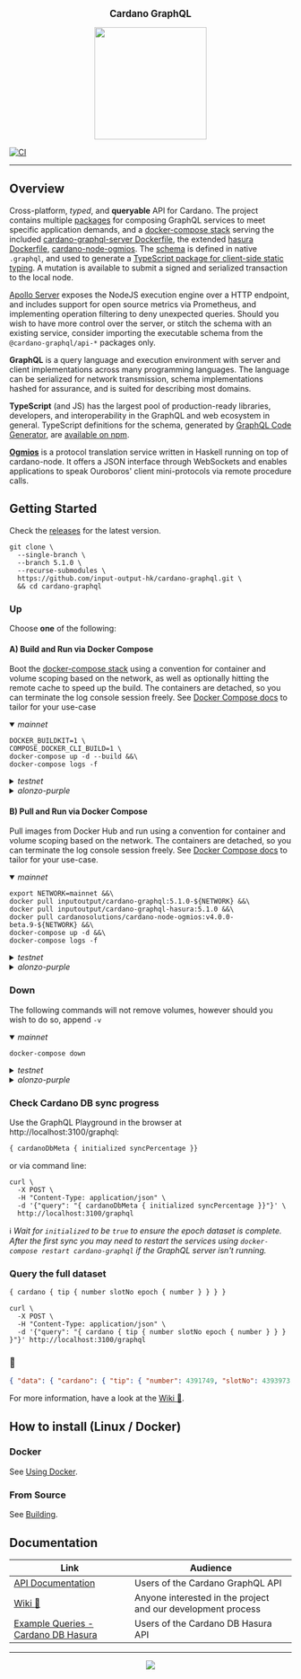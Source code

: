 <p align="center">
  <big><strong>Cardano GraphQL</strong></big>
</p>

<p align="center">
  <img width="200" src=".github/images/cardano-logo.png"/>
</p>

[![CI][img_src_CI]][workflow_CI]

<hr/>

## Overview

Cross-platform, _typed_, and **queryable** API for Cardano. The project contains multiple [packages] for composing 
GraphQL services to meet specific application demands, and a [docker-compose stack] serving the included 
[cardano-graphql-server Dockerfile], the extended [hasura Dockerfile], [cardano-node-ogmios]. The [schema] is defined in
native `.graphql`, and used to generate a [TypeScript package for client-side static typing]. A mutation is available to 
submit a signed and serialized transaction to the local node.
 
[Apollo Server] exposes the NodeJS execution engine over a HTTP endpoint, and includes support for open source metrics
via Prometheus, and implementing operation filtering to deny unexpected queries. Should you wish to have more control
over the server, or stitch the schema with an existing service, consider importing the executable schema from the 
`@cardano-graphql/api-*` packages only.

**GraphQL** is a query language and execution environment with server and client implementations across many programming
languages. The language can be serialized for network transmission, schema implementations hashed for assurance, and is
suited for describing most domains.
 
**TypeScript** (and JS) has the largest pool of production-ready libraries, developers, and interoperability in the
GraphQL and web ecosystem in general. TypeScript definitions for the schema, generated by [GraphQL Code Generator], are
[available on npm].

**[Ogmios]** is a protocol translation service written in Haskell running on top of cardano-node. It offers a JSON
interface through WebSockets and enables applications to speak Ouroboros' client mini-protocols via remote procedure
calls.

## Getting Started
Check the [releases] for the latest version.
``` console
git clone \
  --single-branch \
  --branch 5.1.0 \
  --recurse-submodules \
  https://github.com/input-output-hk/cardano-graphql.git \
  && cd cardano-graphql
```

### Up
Choose **one** of the following:

#### A) Build and Run via Docker Compose
Boot the [docker-compose stack] using a convention for container and volume scoping based on the network, as well as
optionally hitting the remote cache to speed up the build. The containers are detached, so you can terminate the log
console session freely. See [Docker Compose docs] to tailor for your use-case
 
<details open>
  <summary><i>mainnet</i></summary>

``` console
DOCKER_BUILDKIT=1 \
COMPOSE_DOCKER_CLI_BUILD=1 \
docker-compose up -d --build &&\
docker-compose logs -f
```
</details>

<details>
  <summary><i>testnet</i></summary>

``` console
DOCKER_BUILDKIT=1 \
COMPOSE_DOCKER_CLI_BUILD=1 \
NETWORK=testnet \
API_PORT=3101 \
HASURA_PORT=8091 \
OGMIOS_PORT=1338 \
POSTGRES_PORT=5433 \
METADATA_SERVER_URI="https://metadata.cardano-testnet.iohkdev.io" \
docker-compose -p testnet up -d --build &&\
docker-compose -p testnet logs -f
```

</details>

<details>
  <summary><i>alonzo-purple</i></summary>

``` console
DOCKER_BUILDKIT=1 \
COMPOSE_DOCKER_CLI_BUILD=1 \
NETWORK=alonzo-purple \
API_PORT=3102 \
HASURA_PORT=8092 \
OGMIOS_PORT=1339 \
POSTGRES_PORT=5434 \
METADATA_SERVER_URI="https://metadata.cardano-testnet.iohkdev.io" \
docker-compose -p alonzo-purple up -d --build &&\
docker-compose -p alonzo-purple logs -f
```

</details>


#### B) Pull and Run via Docker Compose
Pull images from Docker Hub and run using a convention for container and volume scoping based on the network. The
containers are detached, so you can terminate the log console session freely. See [Docker Compose docs] to tailor for
your use-case.

<details open>
  <summary><i>mainnet</i></summary>

``` console
export NETWORK=mainnet &&\
docker pull inputoutput/cardano-graphql:5.1.0-${NETWORK} &&\
docker pull inputoutput/cardano-graphql-hasura:5.1.0 &&\
docker pull cardanosolutions/cardano-node-ogmios:v4.0.0-beta.9-${NETWORK} &&\
docker-compose up -d &&\
docker-compose logs -f
```
</details>

<details>
  <summary><i>testnet</i></summary>

``` console
export NETWORK=testnet &&\
docker pull inputoutput/cardano-graphql:5.1.0-${NETWORK} &&\
docker pull inputoutput/cardano-graphql-hasura:5.1.0 &&\
docker pull cardanosolutions/cardano-node-ogmios:v4.0.0-beta.9-${NETWORK} &&\
API_PORT=3101 \
HASURA_PORT=8091 \
OGMIOS_PORT=1338 \
POSTGRES_PORT=5433 \
docker-compose -p ${NETWORK} up -d &&\
docker-compose -p ${NETWORK} logs -f
```

</details>

<details>
  <summary><i>alonzo-purple</i></summary>

``` console
export NETWORK=alonzo-purple &&\
docker pull inputoutput/cardano-graphql:5.1.0-${NETWORK} &&\
docker pull inputoutput/cardano-graphql-hasura:5.1.0 &&\
docker pull cardanosolutions/cardano-node-ogmios:v4.0.0-beta.9-${NETWORK} &&\
API_PORT=3102 \
HASURA_PORT=8092 \
OGMIOS_PORT=1339 \
POSTGRES_PORT=5434 \
docker-compose -p ${NETWORK} up -d &&\
docker-compose -p ${NETWORK} logs -f
```

</details>

### Down
The following commands will not remove volumes, however should you wish to do so, append `-v`

<details open>
  <summary><i>mainnet</i></summary>

``` console
docker-compose down
```
</details>

<details>
  <summary><i>testnet</i></summary>

``` console
docker-compose -p testnet down
```

</details>

<details>
  <summary><i>alonzo-purple</i></summary>

``` console
docker-compose -p alonzo-purple down
```

</details>

### Check Cardano DB sync progress
Use the GraphQL Playground in the browser at http://localhost:3100/graphql:
``` graphql 
{ cardanoDbMeta { initialized syncPercentage }}
```
or via command line:
``` console
curl \
  -X POST \
  -H "Content-Type: application/json" \
  -d '{"query": "{ cardanoDbMeta { initialized syncPercentage }}"}' \
  http://localhost:3100/graphql
```
:information_source: _Wait for `initialized` to be `true` to ensure the epoch dataset is complete. After the first sync
you may need to restart the services using `docker-compose restart cardano-graphql` if the GraphQL server isn't
running._

### Query the full dataset
```graphql
{ cardano { tip { number slotNo epoch { number } } } }
```
``` console
curl \
  -X POST \
  -H "Content-Type: application/json" \
  -d '{"query": "{ cardano { tip { number slotNo epoch { number } } } }"}' http://localhost:3100/graphql
```
### :tada:
``` json
{ "data": { "cardano": { "tip": { "number": 4391749, "slotNo": 4393973, "epoch": { "number": 203 } } } } }
```

For more information, have a look at the [Wiki :book:].

## How to install (Linux / Docker)

### Docker

See [Using Docker].

### From Source 

See [Building].

## Documentation

| Link                                                                                               | Audience                                                     |
| ---                                                                                                | ---                                                          |
| [API Documentation]                                                                                | Users of the Cardano GraphQL API                             |
| [Wiki :book:]                                                                                      | Anyone interested in the project and our development process |
| [Example Queries - Cardano DB Hasura]        | Users of the Cardano DB Hasura API                             |

<hr/>

<p align="center">
  <a href="https://github.com/input-output-hk/cardano-graphql/blob/master/LICENSE"><img src="https://img.shields.io/github/license/input-output-hk/cardano-graphql.svg?style=for-the-badge" /></a>
</p>

[img_src_CI]: https://github.com/input-output-hk/cardano-graphql/workflows/CI/badge.svg
[workflow_CI]: https://github.com/input-output-hk/cardano-graphql/actions?query=workflow%3ACI
[packages]: ./packages
[docker-compose stack]: ./docker-compose.yml
[Docker Compose docs]: https://docs.docker.com/compose/
[cardano-graphql-server Dockerfile]: ./Dockerfile
[hasura Dockerfile]: ./packages/api-cardano-db-hasura/hasura/Dockerfile
[cardano-node-ogmios]: https://ogmios.dev/getting-started/docker/
[schema]: ./packages/api-cardano-db-hasura/schema.graphql
[TypeScript package for client-side static typing]: ./packages/client-ts/README.md
[Apollo Server]: https://www.apollographql.com/docs/apollo-server/
[GraphQL Code Generator]: https://graphql-code-generator.com
[available on npm]: https://www.npmjs.com/package/cardano-graphql-ts
[Ogmios]: https://ogmios.dev/
[releases]: https://github.com/input-output-hk/cardano-graphql/releases
[Wiki :book:]: https://github.com/input-output-hk/cardano-graphql/wiki
[Using Docker]: https://github.com/input-output-hk/cardano-graphql/wiki/Docker
[Building]: https://github.com/input-output-hk/cardano-graphql/wiki/Building
[API Documentation]: https://input-output-hk.github.io/cardano-graphql
[Example Queries - Cardano DB Hasura]: ./packages/api-cardano-db-hasura/src/example_queries